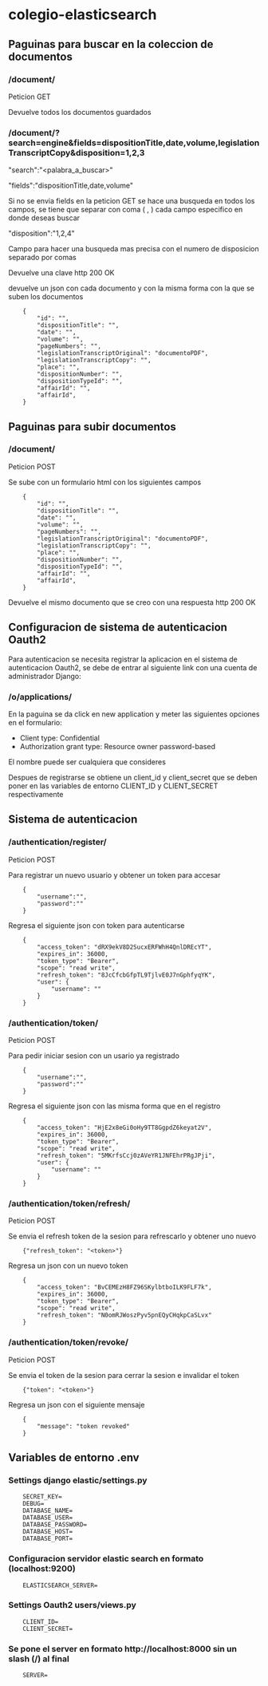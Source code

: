 # colegio-elasticsearch

## Paguinas para buscar en la coleccion de documentos

### /document/

Peticion GET

Devuelve todos los documentos guardados 

### /document/?search=engine&fields=dispositionTitle,date,volume,legislationTranscriptCopy&disposition=1,2,3

"search":"<palabra_a_buscar>"

"fields":"dispositionTitle,date,volume" 

Si no se envia fields en la peticion GET se hace una busqueda en todos los campos, se tiene que separar con coma ( , ) cada campo especifico en donde deseas buscar 

"disposition":"1,2,4" 

Campo para hacer una busqueda mas precisa con el numero de disposicion separado por comas 

Devuelve una clave http 200 OK

devuelve un json con cada documento y con la misma forma con la que se suben los documentos

        {
            "id": "",
            "dispositionTitle": "",
            "date": "",
            "volume": "",
            "pageNumbers": "",
            "legislationTranscriptOriginal": "documentoPDF",
            "legislationTranscriptCopy": "",
            "place": "",
            "dispositionNumber": "",
            "dispositionTypeId": "",
            "affairId": "",
            "affairId",
        }

## Paguinas para subir documentos

### /document/

Peticion POST

Se sube con un formulario html con los siguientes campos

        {
            "id": "",
            "dispositionTitle": "",
            "date": "",
            "volume": "",
            "pageNumbers": "",
            "legislationTranscriptOriginal": "documentoPDF",
            "legislationTranscriptCopy": "",
            "place": "",
            "dispositionNumber": "",
            "dispositionTypeId": "",
            "affairId": "",
            "affairId",
        }

Devuelve el mismo documento que se creo con una respuesta http 200 OK

## Configuracion de sistema de autenticacion Oauth2

Para autenticacion se necesita registrar la aplicacion en el sistema de autenticacion Oauth2, se debe de entrar al siguiente link con una cuenta de administrador Django:

### /o/applications/

En la paguina se da click en new application y meter las siguientes opciones en el formulario:

- Client type: Confidential
- Authorization grant type: Resource owner password-based

El nombre puede ser cualquiera que consideres

Despues de registrarse se obtiene un client_id y client_secret que se deben poner en las variables de entorno CLIENT_ID y CLIENT_SECRET respectivamente

## Sistema de autenticacion 

### /authentication/register/ 

Peticion POST 

Para registrar un nuevo usuario y obtener un token para accesar 

        {
            "username":"",
            "password":""
        }

Regresa el siguiente json con token para autenticarse

        {
            "access_token": "dRX9ekV8D2SucxERFWhH4QnlDREcYT",
            "expires_in": 36000,
            "token_type": "Bearer",
            "scope": "read write",
            "refresh_token": "8JcCfcbGfpTL9TjlvE0J7nGphfyqYK",
            "user": {
                "username": ""
            }
        }

### /authentication/token/

Peticion POST 

Para pedir iniciar sesion con un usario ya registrado

        {
            "username":"",
            "password":""
        }

Regresa el siguiente json con las misma forma que en el registro

        {
            "access_token": "HjE2x8eGi0oHy9TT8GgpdZ6keyat2V",
            "expires_in": 36000,
            "token_type": "Bearer",
            "scope": "read write",
            "refresh_token": "5MKrfsCcj0zAVeYR1JNFEhrPRgJPji",
            "user": {
                "username": ""
            }
        }

### /authentication/token/refresh/

Peticion POST 

Se envia el refresh token de la sesion para refrescarlo y obtener uno nuevo

        {"refresh_token": "<token>"}

Regresa un json con un nuevo token

        {
            "access_token": "BvCEMEzH8FZ96SKylbtboILK9FLF7k",
            "expires_in": 36000,
            "token_type": "Bearer",
            "scope": "read write",
            "refresh_token": "N0omRJWoszPyv5pnEQyCHqkpCaSLvx"
        }

### /authentication/token/revoke/

Peticion POST 

Se envia el token de la sesion para cerrar la sesion e invalidar el token

        {"token": "<token>"}

Regresa un json con el siguiente mensaje

        {
            "message": "token revoked"
        }

## Variables de entorno .env

### Settings django elastic/settings.py 

        SECRET_KEY=
        DEBUG=
        DATABASE_NAME=
        DATABASE_USER=
        DATABASE_PASSWORD=
        DATABASE_HOST=
        DATABASE_PORT=

### Configuracion servidor elastic search en formato (localhost:9200)

        ELASTICSEARCH_SERVER=

### Settings Oauth2 users/views.py 

        CLIENT_ID=
        CLIENT_SECRET=

### Se pone el server en formato http://localhost:8000 sin un slash (/) al final

        SERVER=